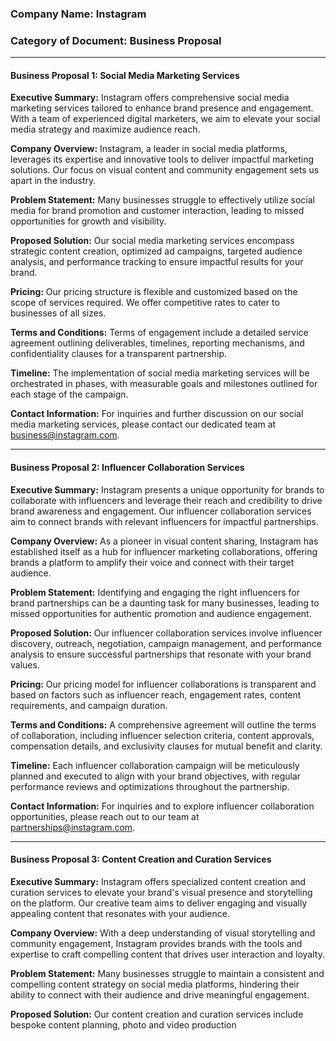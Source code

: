 
### Company Name: Instagram
### Category of Document: Business Proposal

---

#### **Business Proposal 1: Social Media Marketing Services**

**Executive Summary:**
Instagram offers comprehensive social media marketing services tailored to enhance brand presence and engagement. With a team of experienced digital marketers, we aim to elevate your social media strategy and maximize audience reach.

**Company Overview:**
Instagram, a leader in social media platforms, leverages its expertise and innovative tools to deliver impactful marketing solutions. Our focus on visual content and community engagement sets us apart in the industry.

**Problem Statement:**
Many businesses struggle to effectively utilize social media for brand promotion and customer interaction, leading to missed opportunities for growth and visibility.

**Proposed Solution:**
Our social media marketing services encompass strategic content creation, optimized ad campaigns, targeted audience analysis, and performance tracking to ensure impactful results for your brand.

**Pricing:**
Our pricing structure is flexible and customized based on the scope of services required. We offer competitive rates to cater to businesses of all sizes.

**Terms and Conditions:**
Terms of engagement include a detailed service agreement outlining deliverables, timelines, reporting mechanisms, and confidentiality clauses for a transparent partnership.

**Timeline:**
The implementation of social media marketing services will be orchestrated in phases, with measurable goals and milestones outlined for each stage of the campaign.

**Contact Information:**
For inquiries and further discussion on our social media marketing services, please contact our dedicated team at business@instagram.com.

---

#### **Business Proposal 2: Influencer Collaboration Services**

**Executive Summary:**
Instagram presents a unique opportunity for brands to collaborate with influencers and leverage their reach and credibility to drive brand awareness and engagement. Our influencer collaboration services aim to connect brands with relevant influencers for impactful partnerships.

**Company Overview:**
As a pioneer in visual content sharing, Instagram has established itself as a hub for influencer marketing collaborations, offering brands a platform to amplify their voice and connect with their target audience.

**Problem Statement:**
Identifying and engaging the right influencers for brand partnerships can be a daunting task for many businesses, leading to missed opportunities for authentic promotion and audience engagement.

**Proposed Solution:**
Our influencer collaboration services involve influencer discovery, outreach, negotiation, campaign management, and performance analysis to ensure successful partnerships that resonate with your brand values.

**Pricing:**
Our pricing model for influencer collaborations is transparent and based on factors such as influencer reach, engagement rates, content requirements, and campaign duration.

**Terms and Conditions:**
A comprehensive agreement will outline the terms of collaboration, including influencer selection criteria, content approvals, compensation details, and exclusivity clauses for mutual benefit and clarity.

**Timeline:**
Each influencer collaboration campaign will be meticulously planned and executed to align with your brand objectives, with regular performance reviews and optimizations throughout the partnership.

**Contact Information:**
For inquiries and to explore influencer collaboration opportunities, please reach out to our team at partnerships@instagram.com.

---

#### **Business Proposal 3: Content Creation and Curation Services**

**Executive Summary:**
Instagram offers specialized content creation and curation services to elevate your brand's visual presence and storytelling on the platform. Our creative team aims to deliver engaging and visually appealing content that resonates with your audience.

**Company Overview:**
With a deep understanding of visual storytelling and community engagement, Instagram provides brands with the tools and expertise to craft compelling content that drives user interaction and loyalty.

**Problem Statement:**
Many businesses struggle to maintain a consistent and compelling content strategy on social media platforms, hindering their ability to connect with their audience and drive meaningful engagement.

**Proposed Solution:**
Our content creation and curation services include bespoke content planning, photo and video production